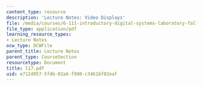 ```yaml
---
content_type: resource
description: 'Lecture Notes: Video Displays'
file: /media/courses/6-111-introductory-digital-systems-laboratory-fall-2002/e712d9575f4b02a6f990c3461bf02eaf_l17.pdf
file_type: application/pdf
learning_resource_types:
- Lecture Notes
ocw_type: OCWFile
parent_title: Lecture Notes
parent_type: CourseSection
resourcetype: Document
title: l17.pdf
uid: e712d957-5f4b-02a6-f990-c3461bf02eaf
---
```

